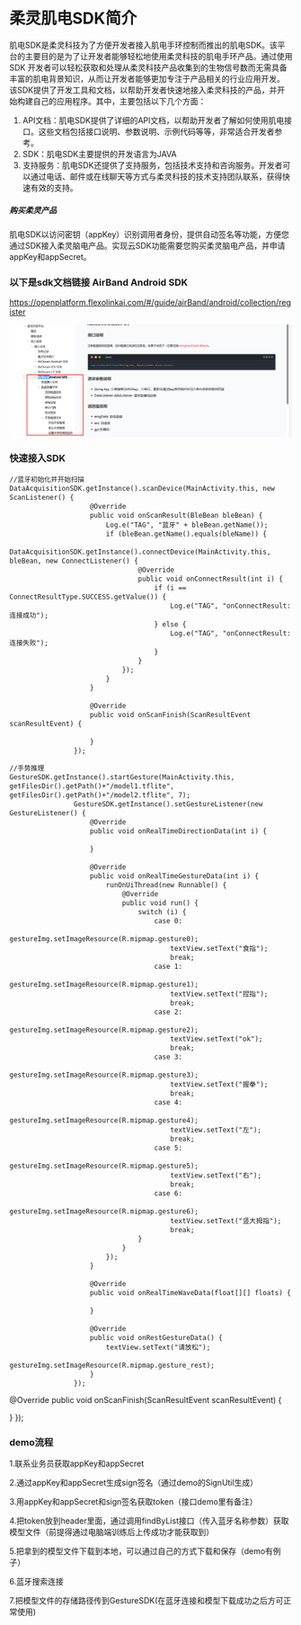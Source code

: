 # 柔灵肌电SDK简介


肌电SDK是柔灵科技为了方便开发者接入肌电手环控制而推出的肌电SDK。该平台的主要目的是为了让开发者能够轻松地使用柔灵科技的肌电手环产品。通过使用SDK 开发者可以轻松获取和处理从柔灵科技产品收集到的生物信号数而无需具备丰富的肌电背景知识，从而让开发者能够更加专注于产品相关的行业应用开发。
该SDK提供了开发工具和文档，以帮助开发者快速地接入柔灵科技的产品，并开始构建自己的应用程序。其中，主要包括以下几个方面：
1. API文档：肌电SDK提供了详细的API文档，以帮助开发者了解如何使用肌电接口。这些文档包括接口说明、参数说明、示例代码等等，非常适合开发者参考。
2. SDK：肌电SDK主要提供的开发语言为JAVA
3. 支持服务：肌电SDK还提供了支持服务，包括技术支持和咨询服务。开发者可以通过电话、邮件或在线聊天等方式与柔灵科技的技术支持团队联系，获得快速有效的支持。


##### 购买柔灵产品 
肌电SDK以访问密钥（appKey）识别调用者身份，提供自动签名等功能，方便您通过SDK接入柔灵脑电产品。实现云SDK功能需要您购买柔灵脑电产品，并申请appKey和appSecret。

### 以下是sdk文档链接   AirBand Android SDK
https://openplatform.flexolinkai.com/#/guide/airBand/android/collection/register

![img.png](img.png)

### 快速接入SDK
```
//蓝牙初始化并开始扫描
DataAcquisitionSDK.getInstance().scanDevice(MainActivity.this, new ScanListener() {
                    @Override
                    public void onScanResult(BleBean bleBean) {
                        Log.e("TAG", "蓝牙" + bleBean.getName());
                        if (bleBean.getName().equals(bleName)) {
                            DataAcquisitionSDK.getInstance().connectDevice(MainActivity.this, bleBean, new ConnectListener() {
                                @Override
                                public void onConnectResult(int i) {
                                    if (i == ConnectResultType.SUCCESS.getValue()) {
                                        Log.e("TAG", "onConnectResult: 连接成功");
                                    } else {
                                        Log.e("TAG", "onConnectResult: 连接失败");
                                    }
                                }
                            });
                        }
                    }

                    @Override
                    public void onScanFinish(ScanResultEvent scanResultEvent) {

                    }
                });
```

```
//手势推理
GestureSDK.getInstance().startGesture(MainActivity.this, getFilesDir().getPath()+"/model1.tflite", getFilesDir().getPath()+"/model2.tflite", 7);
                GestureSDK.getInstance().setGestureListener(new GestureListener() {
                    @Override
                    public void onRealTimeDirectionData(int i) {

                    }

                    @Override
                    public void onRealTimeGestureData(int i) {
                        runOnUiThread(new Runnable() {
                            @Override
                            public void run() {
                                switch (i) {
                                    case 0:
                                        gestureImg.setImageResource(R.mipmap.gesture0);
                                        textView.setText("食指");
                                        break;
                                    case 1:
                                        gestureImg.setImageResource(R.mipmap.gesture1);
                                        textView.setText("捏指");
                                        break;
                                    case 2:
                                        gestureImg.setImageResource(R.mipmap.gesture2);
                                        textView.setText("ok");
                                        break;
                                    case 3:
                                        gestureImg.setImageResource(R.mipmap.gesture3);
                                        textView.setText("握拳");
                                        break;
                                    case 4:
                                        gestureImg.setImageResource(R.mipmap.gesture4);
                                        textView.setText("左");
                                        break;
                                    case 5:
                                        gestureImg.setImageResource(R.mipmap.gesture5);
                                        textView.setText("右");
                                        break;
                                    case 6:
                                        gestureImg.setImageResource(R.mipmap.gesture6);
                                        textView.setText("竖大拇指");
                                        break;
                                }
                            }
                        });
                    }

                    @Override
                    public void onRealTimeWaveData(float[][] floats) {

                    }

                    @Override
                    public void onRestGestureData() {
                        textView.setText("请放松");
                        gestureImg.setImageResource(R.mipmap.gesture_rest);
                    }
                });
```

@Override
public void onScanFinish(ScanResultEvent scanResultEvent) {

}
                });

### demo流程
1.联系业务员获取appKey和appSecret

2.通过appKey和appSecret生成sign签名（通过demo的SignUtil生成）

3.用appKey和appSecret和sign签名获取token（接口demo里有备注）

4.把token放到header里面，通过调用findByList接口（传入蓝牙名称参数）获取模型文件（前提得通过电脑端训练后上传成功才能获取到）

5.把拿到的模型文件下载到本地，可以通过自己的方式下载和保存（demo有例子）

6.蓝牙搜索连接

7.把模型文件的存储路径传到GestureSDK(在蓝牙连接和模型下载成功之后方可正常使用)

